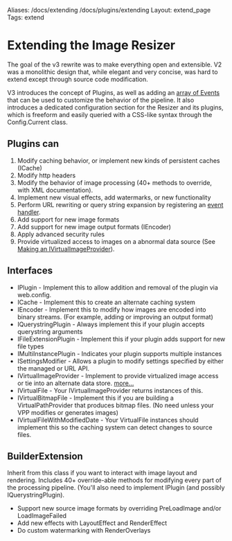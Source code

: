 Aliases: /docs/extending /docs/plugins/extending
Layout: extend_page
Tags: extend

# Extending the Image Resizer

The goal of the v3 rewrite was to make everything open and extensible. V2 was a monolithic design that, while elegant and very concise, was hard to extend except through source code modification.

V3 introduces the concept of Plugins, as well as adding an [array of Events](/docs/events) that can be used to customize the behavior of the pipeline.
It also introduces a dedicated configuration section for the Resizer and its plugins, which is freeform and easily queried with a CSS-like syntax through the Config.Current class.

## Plugins can

1.  Modify caching behavior, or implement new kinds of persistent caches (ICache)
2.  Modify http headers
3.  Modify the behavior of image processing (40+ methods to override, with XML documentation).
4.  Implement new visual effects, add watermarks, or new functionality
5.  Perform URL rewriting or query string expansion by registering an [event handler](/docs/events).
6.  Add support for new image formats
7.  Add support for new image output formats (IEncoder)
8.  Apply advanced security rules
9.  Provide virtualized access to images on a abnormal data source (See [Making an IVirtualImageProvider](/docs/plugins/virtualimageprovider)).

## Interfaces

* IPlugin - Implement this to allow addition and removal of the plugin via web.config. 
* ICache - Implement this to create an alternate caching system
* IEncoder - Implement this to modify how images are encoded into binary streams. (For example, adding or improving an output format)
* IQuerystringPlugin - Always implement this if your plugin accepts querystring arguments
* IFileExtensionPlugin - Implement this if your plugin adds support for new file types
* IMultiInstancePlugin - Indicates your plugin supports multiple instances
* ISettingsModifier - Allows a plugin to modify settings specified by either the managed or URL API.
* IVirtualImageProvider - Implement to provide virtualized image access or tie into an alternate data store. [more...](/docs/plugins/virtualimageprovider)
* IVirtualFile - Your IVirtualImageProvider returns instances of this.
* IVirtualBitmapFile - Implement this if you are building a VirtualPathProvider that produces bitmap files. (No need unless your VPP modifies or generates images)
* IVirtualFileWithModifiedDate - Your VirtualFile instances should implement this so the caching system can detect changes to source files.

## BuilderExtension

Inherit from this class if you want to interact with image layout and rendering. Includes 40+ override-able methods for modifying every part of the processing pipeline.
(You'll also need to implement IPlugin (and possibly IQuerystringPlugin).

* Support new source image formats by overriding PreLoadImage and/or LoadImageFailed
* Add new effects with LayoutEffect and RenderEffect
* Do custom watermarking with RenderOverlays

